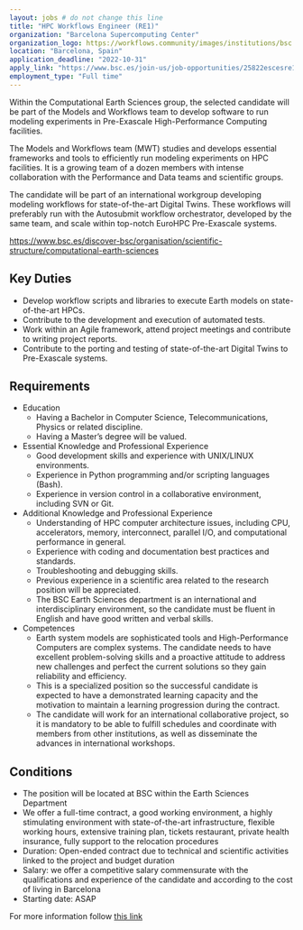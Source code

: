 ```yaml
---
layout: jobs # do not change this line
title: "HPC Workflows Engineer (RE1)"
organization: "Barcelona Supercomputing Center"
organization_logo: https://workflows.community/images/institutions/bsc.png
location: "Barcelona, Spain"
application_deadline: "2022-10-31"
apply_link: "https://www.bsc.es/join-us/job-opportunities/25822escesre1"
employment_type: "Full time"
---
```

            
Within the Computational Earth Sciences group, the selected candidate will be part of the Models and Workflows team to develop software to run modeling experiments in Pre-Exascale High-Performance Computing facilities.

The Models and Workflows team (MWT) studies and develops essential frameworks and tools to efficiently run modeling experiments on HPC facilities. It is a growing team of a dozen members with intense collaboration with the Performance and Data teams and scientific groups.

The candidate will be part of an international workgroup developing modeling workflows for state-of-the-art Digital Twins. These workflows will preferably run with the Autosubmit workflow orchestrator, developed by the same team, and scale within top-notch EuroHPC Pre-Exascale systems.

https://www.bsc.es/discover-bsc/organisation/scientific-structure/computational-earth-sciences

## Key Duties

- Develop workflow scripts and libraries to execute Earth models on state-of-the-art HPCs.
- Contribute to the development and execution of automated tests.
- Work within an Agile framework, attend project meetings and contribute to writing project reports.
- Contribute to the porting and testing of state-of-the-art Digital Twins to Pre-Exascale systems.

## Requirements

- Education
  - Having a Bachelor in Computer Science, Telecommunications, Physics or related discipline.
  - Having a Master’s degree will be valued.
- Essential Knowledge and Professional Experience
  - Good development skills and experience with UNIX/LINUX environments.
  - Experience in Python programming and/or scripting languages (Bash).
  - Experience in version control in a collaborative environment, including SVN or Git.
- Additional Knowledge and Professional Experience
  - Understanding of HPC computer architecture issues, including CPU, accelerators, memory, interconnect, parallel I/O, and computational performance in general.
  - Experience with coding and documentation best practices and standards.
  - Troubleshooting and debugging skills.
  - Previous experience in a scientific area related to the research position will be appreciated.
  - The BSC Earth Sciences department is an international and interdisciplinary environment, so the candidate must be fluent in English and have good written and verbal skills.
- Competences
  - Earth system models are sophisticated tools and High-Performance Computers are complex systems. The candidate needs to have excellent problem-solving skills and a proactive attitude to address new challenges and perfect the current solutions so they gain reliability and efficiency.
  - This is a specialized position so the successful candidate is expected to have a demonstrated learning capacity and the motivation to maintain a learning progression during the contract.
  - The candidate will work for an international collaborative project, so it is mandatory to be able to fulfill schedules and coordinate with members from other institutions, as well as disseminate the advances in international workshops.

## Conditions

- The position will be located at BSC within the Earth Sciences Department
- We offer a full-time contract, a good working environment, a highly stimulating environment with state-of-the-art infrastructure, flexible working hours, extensive training plan, tickets restaurant, private health insurance, fully support to the relocation procedures
- Duration: Open-ended contract due to technical and scientific activities linked to the project and budget duration
- Salary: we offer a competitive salary commensurate with the qualifications and experience of the candidate and according to the cost of living in Barcelona
- Starting date: ASAP

For more information follow [this link](https://www.bsc.es/join-us/job-opportunities/25822escesre1)
